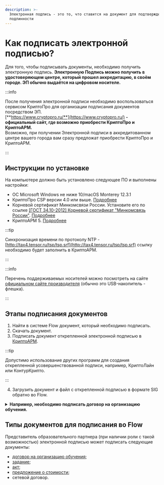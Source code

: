 ```yaml
---
description: >-
  Электронная подпись - это то, что ставится на документ для подтверждения
  подлинности
---
```


# Как подписать электронной подписью?

Для того, чтобы подписывать документы, необходимо получить электронную подпись. **Электронную Подпись можно получить в удостоверяющем центре, который прошел аккредитацию, в своём городе. ЭП обычно выдаётся на  цифровом носителе.**

:::info

После получения электронной подписи необходимо воспользоваться сервисом КриптоПро для организации подписания документов посредством ЭП.\
[**https://www.cryptopro.ru/**](https://www.cryptopro.ru/) **- официальный сайт, где возможно приобрести КриптоПро и КриптоАРМ.**\
Возможно, при получении Электронной подписи в аккредитованном центре вашего города вам сразу предложат приобрести КриптоПро и КриптоАРМ.

:::

## Инструкции по установке

На компьютере должно быть установлено следующее ПО и выполнены настройки:

* ОС Microsoft Windows не ниже 10/macOS Monterey 12.3.1
* КриптоПро CSP версии 4.0 или выше. [Подробнее](kriptopro.md)
* Корневой сертификат Минкомсвязи России. Установите его по ссылке [\[ГОСТ 34.10-2012\] Корневой сертификат "Минкомсвязь России"](https://ca.gisca.ru/repository/AFF05C9E2464941E7EC2AB15C91539360B79AA9D.cer). [Подробнее](sertifikat-guc.md)
* КриптоАРМ 5. [Подробнее](kriptoarm.md)

:::tip

Синхронизация времени по протоколу NTP - [http://tax4.tensor.ru/tsp/tsp.srf](http://tax4.tensor.ru/tsp/tsp.srf) ссылку необходимо будет заполнить в КриптоАРМ. 

:::

:::info

Перечень поддерживаемых носителей можно посмотреть на сайте  [официальном сайте производителя](https://www.cryptopro.ru/blog/2014/12/04/semnye-nositeli-i-bezopasnoe-khranenie-klyuchei) (обычно это USB-накопитель - флешка).

:::

## Этапы подписания документов

1. Найти в системе Flow документ, который необходимо подписать.
2. Скачать документ.
3. Подписать документ открепленной электронной подписью в [КриптоАРМ](kriptoarm.md).

:::tip

Допустимо использование других программ для создания открепленной усовершенствованной подписи, например, КриптоЛайн или КонтурКрипто.

:::

4. Загрузить документ и файл с открепленной подписью в формате SIG обратно во Flow.

<details>

<summary><strong>Например, необходимо подписать договор на организацию обучения.</strong> </summary>

1. В меню Справочники-Договоры на организацию обучения кликните по номеру Договора.

2) Скачайте открывшийся документ, проверьте и подпишите его электронной подписью в [КриптоАРМ](kriptoarm.md).

3. Загрузите обратно в систему.

</details>

## Типы документов для подписания во Flow

Представитель образовательного партнера (при наличии роли с такой возможностью) электронной подписью может подписать следующие документы:

* [договор на организацию обучения](../../spravochniki/dogovor-na-organizaciyu-obucheniya/);
* [задание](../../potoki-otchyotnye-dokumenty/zadanie.md);
* [акт](../../potoki-otchyotnye-dokumenty/akt.md);
* [предложение о стоимости](../../spravochniki/predlozhenie-o-stoimosti-dlya-programmy.md);
* сетевой договор.
